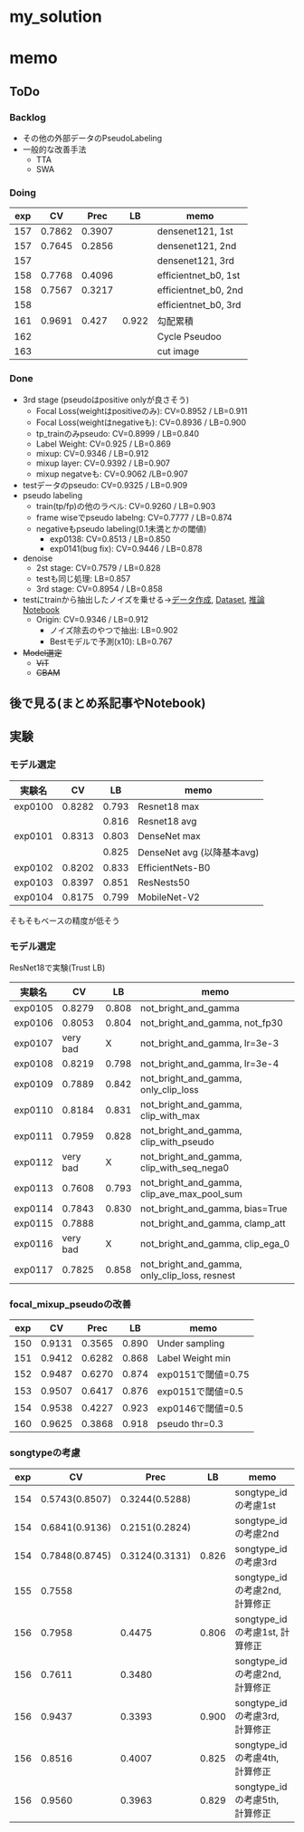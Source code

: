 # my_solution

# memo

## ToDo

### Backlog

- その他の外部データのPseudoLabeling
- 一般的な改善手法
  - TTA
  - SWA

### Doing

|exp|CV|Prec|LB|memo|
|--|--|--|--|--|
|157|0.7862|0.3907||densenet121, 1st|
|157|0.7645|0.2856||densenet121, 2nd|
|157||||densenet121, 3rd|
|158|0.7768|0.4096||efficientnet_b0, 1st|
|158|0.7567|0.3217||efficientnet_b0, 2nd|
|158||||efficientnet_b0, 3rd|
|161|0.9691|0.427|0.922|勾配累積|
|162||||Cycle Pseudoo|
|163||||cut image|

### Done

- 3rd stage (pseudoはpositive onlyが良さそう)
  - Focal Loss(weightはpositiveのみ):  CV=0.8952 / LB=0.911
  - Focal Loss(weightはnegativeも): CV=0.8936 / LB=0.900
  - tp_trainのみpseudo: CV=0.8999 / LB=0.840
  - Label Weight: CV=0.925 / LB=0.869
  - mixup: CV=0.9346 / LB=0.912
  - mixup layer: CV=0.9392 / LB=0.907
  - mixup negatveも: CV=0.9062 /LB=0.907
- testデータのpseudo: CV=0.9325 / LB=0.909
- pseudo labeling
  - train(tp/fp)の他のラベル: CV=0.9260 / LB=0.903
  - frame wiseでpseudo labelng: CV=0.7777 / LB=0.874
  - negativeもpseudo labeling(0.1未満とかの閾値)
    - exp0138: CV=0.8513 / LB=0.850
    - exp0141(bug fix): CV=0.9446 / LB=0.878
- denoise
  - 2st stage: CV=0.7579 / LB=0.828
  - testも同じ処理: LB=0.857
  - 3rd stage: CV=0.8954 / LB=0.858
- testにtrainから抽出したノイズを乗せる→[データ作成](https://www.kaggle.com/takamichitoda/rfcx-add-noise-to-test?scriptVersionId=52907736), [Dataset](https://www.kaggle.com/takamichitoda/rfxc-add-noise-test-data), [推論Notebook](https://www.kaggle.com/takamichitoda/rfxc-add-noise?scriptVersionId=52980971)
  - Origin: CV=0.9346 / LB=0.912
    - ノイズ除去のやつで抽出: LB=0.902
    - Bestモデルで予測(x10): LB=0.767
- ~~Model選定~~
  - ~~ViT~~
  - ~~CBAM~~
## 後で見る(まとめ系記事やNotebook)

## 実験

### モデル選定

|実験名|CV|LB|memo|
|--|--|--|--|
|exp0100|0.8282|0.793|Resnet18 max|
|||0.816|Resnet18 avg|
|exp0101|0.8313|0.803|DenseNet max|
|||0.825|DenseNet avg (以降基本avg)|
|exp0102|0.8202|0.833|EfficientNets-B0|
|exp0103|0.8397|0.851|ResNests50|
|exp0104|0.8175|0.799|MobileNet-V2|

そもそもベースの精度が低そう

### モデル選定

ResNet18で実験(Trust LB)

|実験名|CV|LB|memo|
|--|--|--|--|
|exp0105|0.8279|0.808|not_bright_and_gamma|
|exp0106|0.8053|0.804|not_bright_and_gamma, not_fp30|
|exp0107|very bad|X|not_bright_and_gamma, lr=3e-3|
|exp0108|0.8219|0.798|not_bright_and_gamma, lr=3e-4|
|exp0109|0.7889|0.842|not_bright_and_gamma, only_clip_loss|
|exp0110|0.8184|0.831|not_bright_and_gamma, clip_with_max|
|exp0111|0.7959|0.828|not_bright_and_gamma, clip_with_pseudo|
|exp0112|very bad|X|not_bright_and_gamma, clip_with_seq_nega0|
|exp0113|0.7608|0.793|not_bright_and_gamma, clip_ave_max_pool_sum|
|exp0114|0.7843|0.830|not_bright_and_gamma, bias=True|
|exp0115|0.7888||not_bright_and_gamma, clamp_att|
|exp0116|very bad|X|not_bright_and_gamma, clip_ega_0|
|exp0117|0.7825|0.858|not_bright_and_gamma, only_clip_loss, resnest|

### focal_mixup_pseudoの改善

|exp|CV|Prec|LB|memo|
|--|--|--|--|--|
|150|0.9131|0.3565|0.890|Under sampling|
|151|0.9412|0.6282|0.868|Label Weight min|
|152|0.9487|0.6270|0.874|exp0151で閾値=0.75|
|153|0.9507|0.6417|0.876|exp0151で閾値=0.5|
|154|0.9538|0.4227|0.923|exp0146で閾値=0.5|
|160|0.9625|0.3868|0.918|pseudo thr=0.3|

### songtypeの考慮

|exp|CV|Prec|LB|memo|
|--|--|--|--|--|
|154|0.5743(0.8507)|0.3244(0.5288)||songtype_idの考慮1st|
|154|0.6841(0.9136)|0.2151(0.2824)||songtype_idの考慮2nd|
|154|0.7848(0.8745)|0.3124(0.3131)|0.826|songtype_idの考慮3rd|
|155|0.7558|||songtype_idの考慮2nd, 計算修正|
|156|0.7958|0.4475|0.806|songtype_idの考慮1st, 計算修正|
|156|0.7611|0.3480||songtype_idの考慮2nd, 計算修正|
|156|0.9437|0.3393|0.900|songtype_idの考慮3rd, 計算修正|
|156|0.8516|0.4007|0.825|songtype_idの考慮4th, 計算修正|
|156|0.9560|0.3963|0.829|songtype_idの考慮5th, 計算修正|
